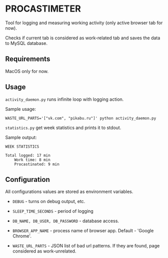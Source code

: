 PROCASTIMETER
=============


Tool for logging and measuring working activity (only active browser tab for now).

Checks if current tab is considered as work-related tab and saves the data to MySQL database.


Requirements
------------

MacOS only for now.


Usage
-----

`activity_daemon.py` runs infinite loop with logging action.

Sample usage:

    WASTE_URL_PARTS='["vk.com", "pikabu.ru"]' python activity_daemon.py

`statistics.py` get week statistics and prints it to stdout.

Sample output:

    WEEK STATISTICS

    Total logged: 17 min
        Work time: 8 min
        Procastinated: 9 min

Configuration
-------------

All configurations values are stored as environment variables.

* `DEBUG` - turns on debug output, etc.

* `SLEEP_TIME_SECONDS` - period of logging

* `DB_NAME, DB_USER, DB_PASSWORD` - database access.

* `BROWSER_APP_NAME` - process name of browser app. Default - 'Google Chrome'.

* `WASTE_URL_PARTS` - JSON list of bad url patterns. If they are found, page considered as work-unrelated.
